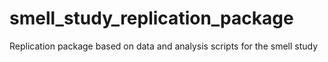 # smell_study_replication_package
Replication package based on data and analysis scripts for the smell study
